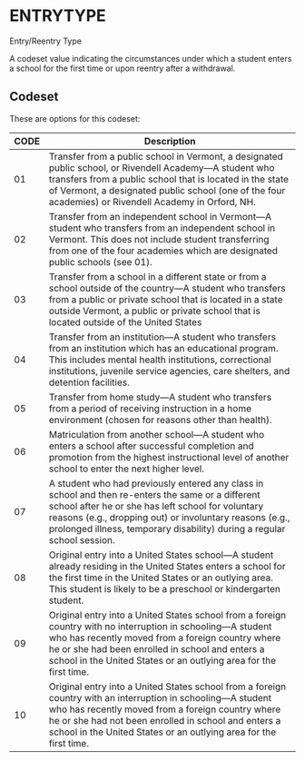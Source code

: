 
# ENTRYTYPE

Entry/Reentry Type

A codeset value indicating the circumstances under which a student enters a school for the first time or upon reentry after a withdrawal. 

## Codeset

These are options for this codeset:

|   CODE | Description                                                                                                                                                                                                                                                                                   |
|--------|-----------------------------------------------------------------------------------------------------------------------------------------------------------------------------------------------------------------------------------------------------------------------------------------------|
|     01 | Transfer from a public school in Vermont, a designated public school,  or Rivendell Academy—A student who transfers from a public school that is located in the state of Vermont, a designated public school (one of the four academies) or Rivendell Academy in Orford, NH.                  |
|     02 | Transfer from an independent school in Vermont—A student who transfers from an independent school in Vermont.  This does not include student transferring from one of the four academies which are designated public schools (see 01).                                                        |
|     03 | Transfer from a school in a different state or from a school outside of the country—A student who transfers from a public or private school that is located in a state outside Vermont, a public or private school that is located outside of the United States                               |
|     04 | Transfer from an institution—A student who transfers from an institution which has an educational program. This includes mental health institutions, correctional institutions, juvenile service agencies, care shelters, and detention facilities.                                           |
|     05 | Transfer from home study—A student who transfers from a period of receiving instruction in a home environment (chosen for reasons other than health).                                                                                                                                         |
|     06 | Matriculation from another school—A student who enters a school after successful completion and promotion from the highest instructional level of another school to enter the next higher level.                                                                                              |
|     07 | A student who had previously entered any class in school and then re-enters the same or a different school after he or she has left school for voluntary reasons (e.g., dropping out) or involuntary reasons (e.g., prolonged illness, temporary disability) during a regular school session. |
|     08 | Original entry into a United States school—A student already residing in the United States enters a school for the first time in the United States or an outlying area. This student is likely to be a preschool or kindergarten student.                                                     |
|     09 | Original entry into a United States school from a foreign country with no interruption in schooling—A student who has recently moved from a foreign country where he or she had been enrolled in school and enters a school in the United States or an outlying area for the first time.      |
|     10 | Original entry into a United States school from a foreign country with an interruption in schooling—A student who has recently moved from a foreign country where he or she had not been enrolled in school and enters a school in the United States or an outlying area for the first time.  |

    